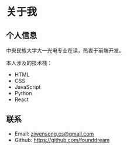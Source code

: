 # 关于我

## 个人信息

中央民族大学大一光电专业在读，热衷于前端开发。

本人涉及的技术栈：

- HTML
- CSS
- JavaScript
- Python
- React

## 联系

- Email: ziwensong.cs@gmail.com
- Github: https://github.com/founddream
